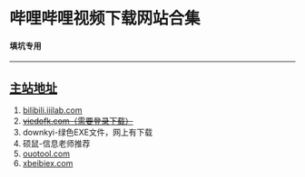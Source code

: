 # 哔哩哔哩视频下载网站合集
#### 填坑专用
---
[主站地址](html5syt.github.io)
---
  1. [bilibili.iiilab.com](https://bilibili.iiilab.com)
  2. ~~[viedofk.com（需要登录下载）](https://viedofk.com)~~
  3. downkyi-绿色EXE文件，网上有下载
  4. 硕鼠-信息老师推荐
  5. [ouotool.com](https://ouotool.com/b)
  6. [xbeibiex.com](https://xbeibiex.com/api/bilibili)
